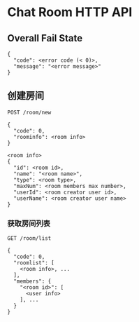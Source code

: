 # Chat Room HTTP API

## Overall Fail State

```
{
  "code": <error code (< 0)>,
  "message": "<error message>"
}
```

## 创建房间

``` POST /room/new ```

```
{
  "code": 0,
  "roominfo": <room info>
}

<room info>
{
  "id": <room id>,
  "name": "<room name>",
  "type": <room type>,
  "maxNum": <room members max number>,
  "userId": <room creator user id>,
  "userName": <room creator user name>
}
```

### 获取房间列表

```GET /room/list```

```
{
  "code": 0,
  "roomlist": [
    <room info>, ...
  ],
  "members": {
    "<room id>": [
      <user info>
    ], ...
  }
}
```
